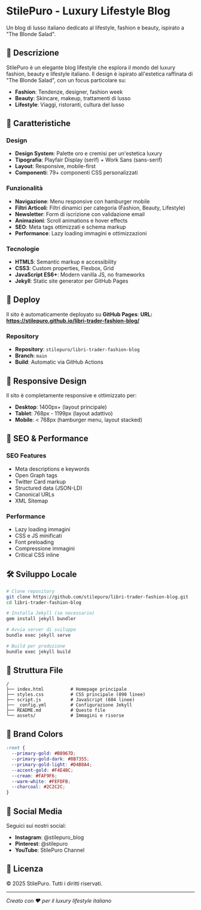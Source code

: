 # StilePuro - Luxury Lifestyle Blog

Un blog di lusso italiano dedicato al lifestyle, fashion e beauty, ispirato a "The Blonde Salad".

## 📖 Descrizione

StilePuro è un elegante blog lifestyle che esplora il mondo del luxury fashion, beauty e lifestyle italiano. Il design è ispirato all'estetica raffinata di "The Blonde Salad", con un focus particolare su:

- **Fashion**: Tendenze, designer, fashion week
- **Beauty**: Skincare, makeup, trattamenti di lusso  
- **Lifestyle**: Viaggi, ristoranti, cultura del lusso

## 🎨 Caratteristiche

### Design
- **Design System**: Palette oro e cremisi per un'estetica luxury
- **Tipografia**: Playfair Display (serif) + Work Sans (sans-serif)
- **Layout**: Responsive, mobile-first
- **Componenti**: 79+ componenti CSS personalizzati

### Funzionalità
- **Navigazione**: Menu responsive con hamburger mobile
- **Filtri Articoli**: Filtri dinamici per categoria (Fashion, Beauty, Lifestyle)
- **Newsletter**: Form di iscrizione con validazione email
- **Animazioni**: Scroll animations e hover effects
- **SEO**: Meta tags ottimizzati e schema markup
- **Performance**: Lazy loading immagini e ottimizzazioni

### Tecnologie
- **HTML5**: Semantic markup e accessibility
- **CSS3**: Custom properties, Flexbox, Grid
- **JavaScript ES6+**: Modern vanilla JS, no frameworks
- **Jekyll**: Static site generator per GitHub Pages

## 🚀 Deploy

Il sito è automaticamente deployato su **GitHub Pages**:
**URL: https://stilepuro.github.io/libri-trader-fashion-blog/**

### Repository
- **Repository**: `stilepuro/libri-trader-fashion-blog`
- **Branch**: `main`
- **Build**: Automatic via GitHub Actions

## 📱 Responsive Design

Il sito è completamente responsive e ottimizzato per:
- **Desktop**: 1400px+ (layout principale)
- **Tablet**: 768px - 1199px (layout adattivo)
- **Mobile**: < 768px (hamburger menu, layout stacked)

## 🎯 SEO & Performance

### SEO Features
- Meta descriptions e keywords
- Open Graph tags
- Twitter Card markup
- Structured data (JSON-LD)
- Canonical URLs
- XML Sitemap

### Performance
- Lazy loading immagini
- CSS e JS minificati
- Font preloading
- Compressione immagini
- Critical CSS inline

## 🛠 Sviluppo Locale

```bash
# Clone repository
git clone https://github.com/stilepuro/libri-trader-fashion-blog.git
cd libri-trader-fashion-blog

# Installa Jekyll (se necessario)
gem install jekyll bundler

# Avvia server di sviluppo
bundle exec jekyll serve

# Build per produzione
bundle exec jekyll build
```

## 📁 Struttura File

```
/
├── index.html          # Homepage principale
├── styles.css          # CSS principale (890 linee)
├── script.js           # JavaScript (604 linee)
├── _config.yml         # Configurazione Jekyll
├── README.md           # Questo file
└── assets/             # Immagini e risorse
```

## 🎨 Brand Colors

```css
:root {
  --primary-gold: #B8967D;
  --primary-gold-dark: #8B7355;
  --primary-gold-light: #D4B8A4;
  --accent-gold: #F4E4BC;
  --cream: #FAF9F6;
  --warm-white: #FEFDFB;
  --charcoal: #2C2C2C;
}
```

## 📱 Social Media

Seguici sui nostri social:
- **Instagram**: @stilepuro_blog
- **Pinterest**: @stilepuro
- **YouTube**: StilePuro Channel

## 📄 Licenza

© 2025 StilePuro. Tutti i diritti riservati.

---

*Creato con ❤️ per il luxury lifestyle italiano*